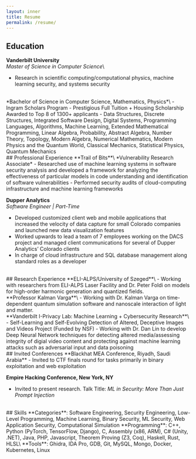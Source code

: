 ```yaml
---
layout: inner
title: Resume
permalink: /resume/
---
```

## Education

**Vanderbilt University**\
*Master of Science in Computer Science*\
- Research in scientific computing/computational physics, machine learning security, and systems security

<br>
*Bachelor of Science in Computer Science, Mathematics, Physics*\
- Ingram Scholars Program - Prestigious Full Tuition + Housing Scholarship Awarded to Top 8 of 1300+ applicants
- Data Structures, Discrete Structures, Integrated Software Design, Digital Systems, Programming
Languages, Algorithms, Machine Learning, Extended Mathematical Programming, Linear Algebra, Probability, Abstract Algebra, 
Number Theory, Topology, Modern Algebra, Numerical Mathematics, Modern Physics and the Quantum World, Classical Mechanics, 
Statistical Physics, Quantum Mechanics

<br>
## Professional Experience
**Trail of Bits**\
*Vulnerability Research Associate*
- Researched use of machine learning systems in software security analysis and developed a framework for analyzing the
effectiveness of particular models in code understanding and identification of software vulnerabilities
- Performed security audits of cloud-computing infrastructure and machine learning frameworks

**Dupper Analytics**\
*Software Engineer | Part-Time*
- Developed customized client web and mobile applications that increased the velocity of data capture for small Colorado
companies and launched new data visualization features
- Worked upwards to lead a team of 7 employees working on the DACS project and managed client communications for
several of Dupper Analytics’ Colorado clients
- In charge of cloud infrastructure and SQL database management along standard roles as a developer

<br>
## Research Experience
**ELI-ALPS/University of Szeged**\
- Working with researchers from ELI-ALPS Laser Facility and Dr. Peter Foldi on models for high-order harmonic generation and 
quantized fields.

<br>
**Professor Kalman Varga**\
- Working with Dr. Kalman Varga on time-dependent quantum simulation software and nanoscale interaction of light and matter.

<br>
**Vanderbilt I-Privacy Lab: Machine Learning + Cybersecurity Research**\
- Self-Learning and Self-Evolving Detection of Altered, Deceptive Images and Videos Project (Funded by NSF)
- Working with Dr. Dan Lin to develop Deep Neural Network techniques for detecting altered media/assessing integrity of
digial video content and protecting against machine learning attacks such as adversarial input and data poisoning

<br>
## Invited Conferences
**Blackhat MEA Conference, Riyadh, Saudi Arabia**
- Invited to CTF finals round for tasks primarily in binary exploitation and web exploitation

**Empire Hacking Conference, New York, NY**
- Invited to present research. Talk Title: *ML in Security: More Than Just Prompt Injection*

<br>
## Skills
**Categories**: Software Engineering, Security Engineering, Low-Level Programming, Machine Learning, Binary Security, ML Security, Web Application Security, Computational Simulation
**Programming**: C++, Python (PyTorch, TensorFlow, Django), C, Assembly (x86, ARM), C# (Unity, .NET), Java, PHP, Javascript, Theorem Proving (Z3, Coq), Haskell, Rust, HLSL\
**Tools**: Ghidra, IDA Pro, GDB, Git, MySQL, Mongo, Docker, Kubernetes, Linux
